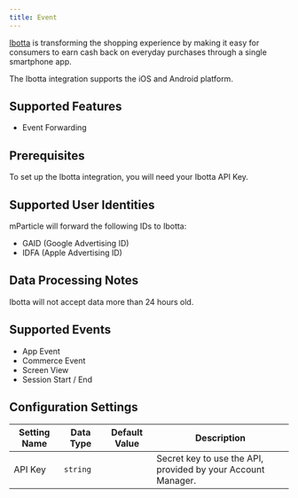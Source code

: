 ```yaml
---
title: Event
---
```


[Ibotta](https://ibotta.com/) is transforming the shopping experience by making it easy for consumers to earn cash back on everyday purchases through a single smartphone app.

The Ibotta integration supports the iOS and Android platform.

## Supported Features

* Event Forwarding

## Prerequisites

To set up the Ibotta integration, you will need your Ibotta API Key.

## Supported User Identities

mParticle will forward the following IDs to Ibotta:

* GAID (Google Advertising ID)
* IDFA (Apple Advertising ID)

## Data Processing Notes

Ibotta will not accept data more than 24 hours old.

## Supported Events

* App Event
* Commerce Event
* Screen View
* Session Start / End

## Configuration Settings


| Setting Name| Data Type | Default Value | Description |
|---|---|---|---|
| API Key | `string` | | Secret key to use the API, provided by your Account Manager. |